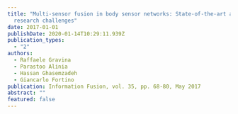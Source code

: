 ```yaml
---
title: "Multi-sensor fusion in body sensor networks: State-of-the-art and
  research challenges"
date: 2017-01-01
publishDate: 2020-01-14T10:29:11.939Z
publication_types:
  - "2"
authors:
  - Raffaele Gravina
  - Parastoo Alinia
  - Hassan Ghasemzadeh
  - Giancarlo Fortino
publication: Information Fusion, vol. 35, pp. 68-80, May 2017
abstract: ""
featured: false
---
```

